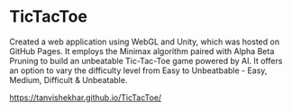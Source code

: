 # TicTacToe

Created a web application using WebGL and Unity, which was hosted on GitHub Pages. 
It employs the Minimax algorithm paired with Alpha Beta Pruning to build an unbeatable Tic-Tac-Toe game powered by AI. It offers an option to vary the difficulty level from Easy to Unbeatbable - Easy, Medium, Difficult & Unbeatable. 

https://tanvishekhar.github.io/TicTacToe/
